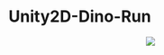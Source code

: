 # Unity2D-Dino-Run

<p align="center">
<img src="![DinoRun](https://github.com/GrayHoodT/Unity2D-Dino-Run/assets/137641161/42b1f82a-a072-4344-93cb-1b54822dc4ee)">
</p>
